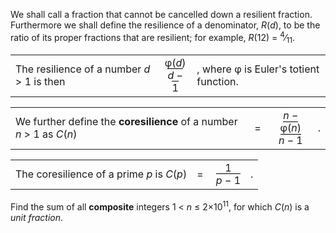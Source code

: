 <p>We shall call a fraction that cannot be cancelled down a resilient fraction.<br /> Furthermore we shall define the resilience of a denominator, <var>R</var>(<var>d</var>), to be the ratio of its proper fractions that are resilient; for example, <var>R</var>(12) = <sup>4</sup>⁄<sub>11</sub>.</p>

<table><tr><td>The resilience of a number <var>d</var> &gt; 1 is then</td>
<td><div style="text-align:center;">φ(<var>d</var>)<br /><span style="border-top:1px solid #000;"><var>d</var> − 1</span></div></td>
<td>, where φ is Euler's totient function.</td>
</tr></table><table><tr><td>We further define the <b>coresilience</b> of a number <var>n</var> &gt; 1 as <var>C</var>(<var>n</var>)</td><td>= </td>
<td><div style="text-align:center;"><span style="border-bottom:1px solid #000;"><var>n</var> − φ(<var>n</var>)</span><br /><var>n</var> − 1</div></td><td>.</td>
</tr></table><table><tr><td>The coresilience of a prime <var>p</var> is <var>C</var>(<var>p</var>)</td>
<td>= </td>
<td><div style="text-align:center;">1<br /><span style="border-top:1px solid #000;"><var>p</var> − 1</span></div></td><td>.</td>
</tr></table><p>Find the sum of all <b>composite</b> integers 1 &lt; <var>n</var> ≤ 2×10<sup>11</sup>, for which <var>C</var>(<var>n</var>) is a <dfn title="A fraction with numerator 1">unit fraction</dfn>.
</p>
